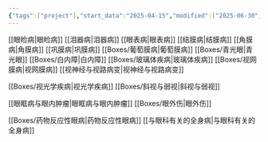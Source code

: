 ```yaml
---
{"tags":["project"],"start_data":"2025-04-15","modified":["2025-06-30","2025-06-29","2025-06-15","2025-06-01","2025-05-30","2025-05-25","2025-05-24","2025-05-21"],"project":"眼科临床","aliases":["眼科临床"],"dg-publish":true,"permalink":"/boxes//","dgPassFrontmatter":true}
---
```



[[眼睑病\|眼睑病]]
[[泪器病\|泪器病]]
[[眼表病\|眼表病]]
[[结膜病\|结膜病]]
[[角膜病\|角膜病]]
[[巩膜病\|巩膜病]]
[[Boxes/葡萄膜病\|葡萄膜病]]
[[Boxes/青光眼\|青光眼]]
[[Boxes/白内障\|白内障]]
[[Boxes/玻璃体疾病\|玻璃体疾病]]
[[Boxes/视网膜病\|视网膜病]]
[[视神经与视路病变\|视神经与视路病变]]

[[Boxes/视光学疾病\|视光学疾病]]
[[Boxes/斜视与弱视\|斜视与弱视]]

[[眼眶病与眼内肿瘤\|眼眶病与眼内肿瘤]]
[[Boxes/眼外伤\|眼外伤]]






[[Boxes/药物反应性眼病\|药物反应性眼病]]
[[与眼科有关的全身病\|与眼科有关的全身病]]



